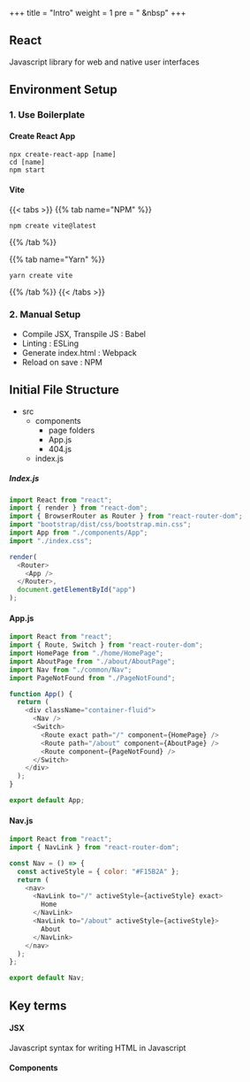+++
title = "Intro"
weight = 1
pre = "<i class='fas fa-pen'></i> &nbsp"
+++

## React

Javascript library for web and native user interfaces

## Environment Setup

### 1. Use Boilerplate

#### Create React App

```
npx create-react-app [name]
cd [name]
npm start
```

#### Vite

{{< tabs >}}
{{% tab name="NPM" %}}

```
npm create vite@latest
```

{{% /tab %}}

{{% tab name="Yarn" %}}

```
yarn create vite
```

{{% /tab %}}
{{< /tabs >}}

### 2. Manual Setup

- Compile JSX, Transpile JS : Babel
- Linting : ESLing
- Generate index.html : Webpack
- Reload on save : NPM

## Initial File Structure

- src
  - components
    - page folders
    - App.js
    - 404.js
  - index.js

##### Index.js

```js
import React from "react";
import { render } from "react-dom";
import { BrowserRouter as Router } from "react-router-dom";
import "bootstrap/dist/css/bootstrap.min.css";
import App from "./components/App";
import "./index.css";

render(
  <Router>
    <App />
  </Router>,
  document.getElementById("app")
);
```

#### App.js

```js
import React from "react";
import { Route, Switch } from "react-router-dom";
import HomePage from "./home/HomePage";
import AboutPage from "./about/AboutPage";
import Nav from "./common/Nav";
import PageNotFound from "./PageNotFound";

function App() {
  return (
    <div className="container-fluid">
      <Nav />
      <Switch>
        <Route exact path="/" component={HomePage} />
        <Route path="/about" component={AboutPage} />
        <Route component={PageNotFound} />
      </Switch>
    </div>
  );
}

export default App;
```

#### Nav.js

```js
import React from "react";
import { NavLink } from "react-router-dom";

const Nav = () => {
  const activeStyle = { color: "#F15B2A" };
  return (
    <nav>
      <NavLink to="/" activeStyle={activeStyle} exact>
        Home
      </NavLink>
      <NavLink to="/about" activeStyle={activeStyle}>
        About
      </NavLink>
    </nav>
  );
};

export default Nav;
```

## Key terms

#### JSX

Javascript syntax for writing HTML in Javascript

#### Components
